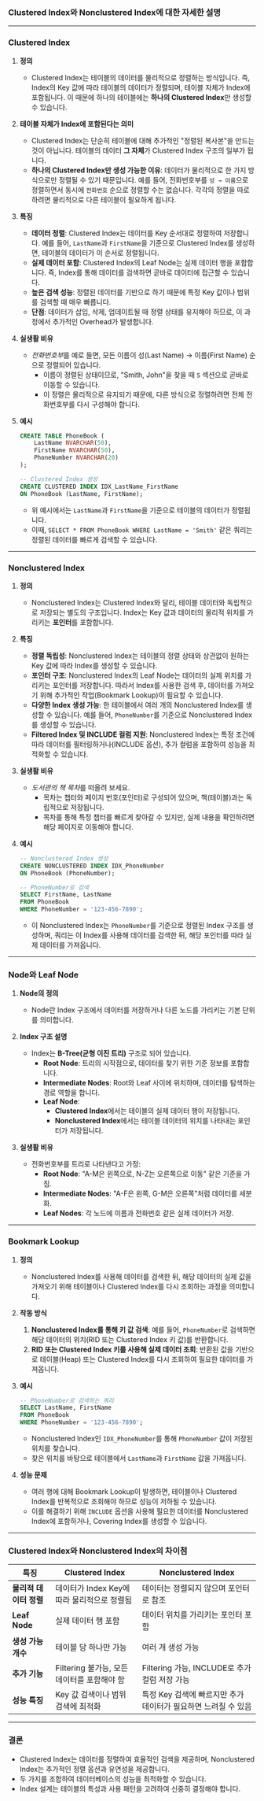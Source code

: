 ### Clustered Index와 Nonclustered Index에 대한 자세한 설명

---

### **Clustered Index**

1. **정의**
   - Clustered Index는 테이블의 데이터를 물리적으로 정렬하는 방식입니다. 즉, Index의 Key 값에 따라 테이블의 데이터가 정렬되며, 테이블 자체가 Index에 포함됩니다. 이 때문에 하나의 테이블에는 **하나의 Clustered Index**만 생성할 수 있습니다.

2. **테이블 자체가 Index에 포함된다는 의미**
   - Clustered Index는 단순히 테이블에 대해 추가적인 "정렬된 복사본"을 만드는 것이 아닙니다. 테이블의 데이터 **그 자체**가 Clustered Index 구조의 일부가 됩니다.
   - **하나의 Clustered Index만 생성 가능한 이유**: 데이터가 물리적으로 한 가지 방식으로만 정렬될 수 있기 때문입니다. 예를 들어, 전화번호부를 `성 → 이름`으로 정렬하면서 동시에 `전화번호` 순으로 정렬할 수는 없습니다. 각각의 정렬을 따로 하려면 물리적으로 다른 테이블이 필요하게 됩니다.

3. **특징**
   - **데이터 정렬**: Clustered Index는 데이터를 Key 순서대로 정렬하여 저장합니다. 예를 들어, `LastName`과 `FirstName`을 기준으로 Clustered Index를 생성하면, 테이블의 데이터가 이 순서로 정렬됩니다.
   - **실제 데이터 포함**: Clustered Index의 Leaf Node는 실제 데이터 행을 포함합니다. 즉, Index를 통해 데이터를 검색하면 곧바로 데이터에 접근할 수 있습니다.
   - **높은 검색 성능**: 정렬된 데이터를 기반으로 하기 때문에 특정 Key 값이나 범위를 검색할 때 매우 빠릅니다.
   - **단점**: 데이터가 삽입, 삭제, 업데이트될 때 정렬 상태를 유지해야 하므로, 이 과정에서 추가적인 Overhead가 발생합니다.

4. **실생활 비유**
   - *전화번호부*를 예로 들면, 모든 이름이 성(Last Name) → 이름(First Name) 순으로 정렬되어 있습니다. 
     - 이름이 정렬된 상태이므로, "Smith, John"을 찾을 때 `S` 섹션으로 곧바로 이동할 수 있습니다.
     - 이 정렬은 물리적으로 유지되기 때문에, 다른 방식으로 정렬하려면 전체 전화번호부를 다시 구성해야 합니다.

5. **예시**
   ```sql
   CREATE TABLE PhoneBook (
       LastName NVARCHAR(50),
       FirstName NVARCHAR(50),
       PhoneNumber NVARCHAR(20)
   );

   -- Clustered Index 생성
   CREATE CLUSTERED INDEX IDX_LastName_FirstName
   ON PhoneBook (LastName, FirstName);
   ```
   - 위 예시에서는 `LastName`과 `FirstName`을 기준으로 테이블의 데이터가 정렬됩니다. 
   - 이때, `SELECT * FROM PhoneBook WHERE LastName = 'Smith'` 같은 쿼리는 정렬된 데이터를 빠르게 검색할 수 있습니다.

---

### **Nonclustered Index**

1. **정의**
   - Nonclustered Index는 Clustered Index와 달리, 테이블 데이터와 독립적으로 저장되는 별도의 구조입니다. Index는 Key 값과 데이터의 물리적 위치를 가리키는 **포인터**를 포함합니다.

2. **특징**
   - **정렬 독립성**: Nonclustered Index는 테이블의 정렬 상태와 상관없이 원하는 Key 값에 따라 Index를 생성할 수 있습니다.
   - **포인터 구조**: Nonclustered Index의 Leaf Node는 데이터의 실제 위치를 가리키는 포인터를 저장합니다. 따라서 Index를 사용한 검색 후, 데이터를 가져오기 위해 추가적인 작업(Bookmark Lookup)이 필요할 수 있습니다.
   - **다양한 Index 생성 가능**: 한 테이블에서 여러 개의 Nonclustered Index를 생성할 수 있습니다. 예를 들어, `PhoneNumber`를 기준으로 Nonclustered Index를 생성할 수 있습니다.
   - **Filtered Index 및 INCLUDE 컬럼 지원**: Nonclustered Index는 특정 조건에 따라 데이터를 필터링하거나(INCLUDE 옵션), 추가 컬럼을 포함하여 성능을 최적화할 수 있습니다.

3. **실생활 비유**
   - *도서관의 책 목차*를 떠올려 보세요.
     - 목차는 챕터와 페이지 번호(포인터)로 구성되어 있으며, 책(테이블)과는 독립적으로 저장됩니다.
     - 목차를 통해 특정 챕터를 빠르게 찾아갈 수 있지만, 실제 내용을 확인하려면 해당 페이지로 이동해야 합니다.

4. **예시**
   ```sql
   -- Nonclustered Index 생성
   CREATE NONCLUSTERED INDEX IDX_PhoneNumber
   ON PhoneBook (PhoneNumber);

   -- PhoneNumber로 검색
   SELECT FirstName, LastName
   FROM PhoneBook
   WHERE PhoneNumber = '123-456-7890';
   ```
   - 이 Nonclustered Index는 `PhoneNumber`를 기준으로 정렬된 Index 구조를 생성하며, 쿼리는 이 Index를 사용해 데이터를 검색한 뒤, 해당 포인터를 따라 실제 데이터를 가져옵니다.

---

### **Node와 Leaf Node**

1. **Node의 정의**
   - Node란 Index 구조에서 데이터를 저장하거나 다른 노드를 가리키는 기본 단위를 의미합니다.

2. **Index 구조 설명**
   - Index는 **B-Tree(균형 이진 트리)** 구조로 되어 있습니다.
     - **Root Node**: 트리의 시작점으로, 데이터를 찾기 위한 기준 정보를 포함합니다.
     - **Intermediate Nodes**: Root와 Leaf 사이에 위치하며, 데이터를 탐색하는 경로 역할을 합니다.
     - **Leaf Node**:
       - **Clustered Index**에서는 테이블의 실제 데이터 행이 저장됩니다.
       - **Nonclustered Index**에서는 테이블 데이터의 위치를 나타내는 포인터가 저장됩니다.

3. **실생활 비유**
   - 전화번호부를 트리로 나타낸다고 가정:
     - **Root Node**: "A-M은 왼쪽으로, N-Z는 오른쪽으로 이동" 같은 기준을 가짐.
     - **Intermediate Nodes**: "A-F은 왼쪽, G-M은 오른쪽"처럼 데이터를 세분화.
     - **Leaf Nodes**: 각 노드에 이름과 전화번호 같은 실제 데이터가 저장.

---

### **Bookmark Lookup**

1. **정의**
   - Nonclustered Index를 사용해 데이터를 검색한 뒤, 해당 데이터의 실제 값을 가져오기 위해 테이블이나 Clustered Index를 다시 조회하는 과정을 의미합니다.

2. **작동 방식**
   1. **Nonclustered Index를 통해 키 값 검색**: 예를 들어, `PhoneNumber`로 검색하면 해당 데이터의 위치(RID 또는 Clustered Index 키 값)를 반환합니다.
   2. **RID 또는 Clustered Index 키를 사용해 실제 데이터 조회**: 반환된 값을 기반으로 테이블(Heap) 또는 Clustered Index를 다시 조회하여 필요한 데이터를 가져옵니다.

3. **예시**
   ```sql
   -- PhoneNumber로 검색하는 쿼리
   SELECT LastName, FirstName
   FROM PhoneBook
   WHERE PhoneNumber = '123-456-7890';
   ```
   - Nonclustered Index인 `IDX_PhoneNumber`를 통해 `PhoneNumber` 값이 저장된 위치를 찾습니다.
   - 찾은 위치를 바탕으로 테이블에서 `LastName`과 `FirstName` 값을 가져옵니다.

4. **성능 문제**
   - 여러 행에 대해 Bookmark Lookup이 발생하면, 테이블이나 Clustered Index를 반복적으로 조회해야 하므로 성능이 저하될 수 있습니다.
   - 이를 해결하기 위해 `INCLUDE` 옵션을 사용해 필요한 데이터를 Nonclustered Index에 포함하거나, Covering Index를 생성할 수 있습니다.

---

### **Clustered Index와 Nonclustered Index의 차이점**

| **특징**                  | **Clustered Index**                                      | **Nonclustered Index**                                   |
|---------------------------|---------------------------------------------------------|----------------------------------------------------------|
| **물리적 데이터 정렬**     | 데이터가 Index Key에 따라 물리적으로 정렬됨              | 데이터는 정렬되지 않으며 포인터로 참조                   |
| **Leaf Node**             | 실제 데이터 행 포함                                      | 데이터 위치를 가리키는 포인터 포함                      |
| **생성 가능 개수**         | 테이블 당 하나만 가능                                    | 여러 개 생성 가능                                        |
| **추가 기능**             | Filtering 불가능, 모든 데이터를 포함해야 함              | Filtering 가능, INCLUDE로 추가 컬럼 저장 가능           |
| **성능 특징**             | Key 값 검색이나 범위 검색에 최적화                       | 특정 Key 검색에 빠르지만 추가 데이터가 필요하면 느려질 수 있음 |

---

### **결론**
- Clustered Index는 데이터를 정렬하여 효율적인 검색을 제공하며, Nonclustered Index는 추가적인 정렬 옵션과 유연성을 제공합니다.
- 두 가지를 조합하여 데이터베이스의 성능을 최적화할 수 있습니다.
- Index 설계는 테이블의 특성과 사용 패턴을 고려하여 신중히 결정해야 합니다.
